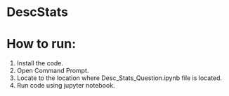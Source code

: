 # DescStats
# How to run:

1) Install the code.
2) Open Command Prompt.
3) Locate to the location where Desc_Stats_Question.ipynb file is located.
4) Run code using jupyter notebook.
